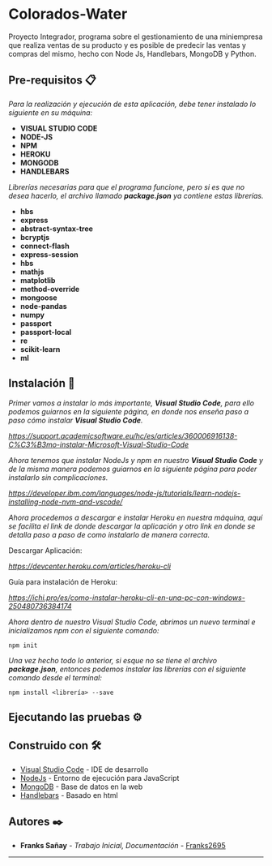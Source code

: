# Colorados-Water
Proyecto Integrador, programa sobre el gestionamiento de una miniempresa que realiza ventas de su producto y es posible de predecir las ventas y compras del mismo, hecho con Node Js, Handlebars, MongoDB y Python.

## Pre-requisitos 📋

_Para la realización y ejecución de esta aplicación, debe tener instalado lo siguiente en su máquina:_

* **VISUAL STUDIO CODE**
* **NODE-JS**
* **NPM**
* **HEROKU**
* **MONGODB**
* **HANDLEBARS**

_Librerías necesarias para que el programa funcione, pero si es que no desea hacerlo, el archivo llamado **package.json** ya contiene estas librerías._

* **hbs**
* **express**
* **abstract-syntax-tree**
* **bcryptjs**
* **connect-flash**
* **express-session**
* **hbs**
* **mathjs**
* **matplotlib**
* **method-override**
* **mongoose**
* **node-pandas**
* **numpy**
* **passport**
* **passport-local**
* **re**
* **scikit-learn**
* **ml**

## Instalación 🔧

_Primer vamos a instalar lo más importante, **Visual Studio Code**, para ello podemos guiarnos en la siguiente página, en donde nos enseña paso a paso cómo instalar **Visual Studio Code**._

_https://support.academicsoftware.eu/hc/es/articles/360006916138-C%C3%B3mo-instalar-Microsoft-Visual-Studio-Code_

_Ahora tenemos que instalar NodeJs y npm en nuestro **Visual Studio Code** y de la misma manera podemos guiarnos en la siguiente página para poder instalarlo sin complicaciones._

_https://developer.ibm.com/languages/node-js/tutorials/learn-nodejs-installing-node-nvm-and-vscode/_

_Ahora procedemos a descargar e instalar Heroku en nuestra máquina, aquí se facilita el link de donde descargar la aplicación y otro link en donde se detalla paso a paso de como instalarlo de manera correcta._

Descargar Aplicación:

_https://devcenter.heroku.com/articles/heroku-cli_

Guía para instalación de Heroku:

_https://ichi.pro/es/como-instalar-heroku-cli-en-una-pc-con-windows-250480736384174_

_Ahora dentro de nuestro Visual Studio Code, abrimos un nuevo terminal e inicializamos npm con el siguiente comando:_

```
npm init
```

_Una vez hecho todo lo anterior, si esque no se tiene el archivo **package.json**, entonces podemos instalar las librerías con el siguiente comando desde el terminal:_

```
npm install <librería> --save
```
## Ejecutando las pruebas ⚙️


## Construido con 🛠️

* [Visual Studio Code](https://code.visualstudio.com/) - IDE de desarrollo
* [NodeJs](https://nodejs.org/es/) - Entorno de ejecución para JavaScript
* [MongoDB](https://nodejs.org/es/) - Base de datos en la web
* [Handlebars](https://nodejs.org/es/) - Basado en html

## Autores ✒️

* **Franks Sañay** - *Trabajo Inicial, Documentación* - [Franks2695](https://github.com/Franks2695)
---

